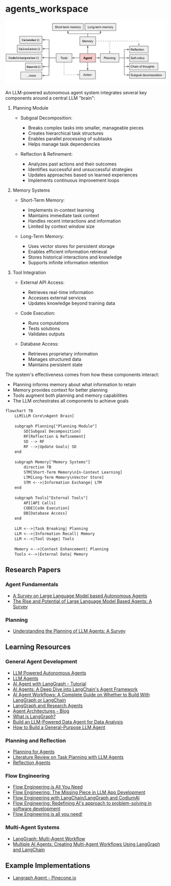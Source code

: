 # agents_workspace

![agent-diagraam](images/agent-overview.png)

An LLM-powered autonomous agent system integrates several key components around a central LLM "brain":

1. Planning Module
   - Subgoal Decomposition:
     * Breaks complex tasks into smaller, manageable pieces
     * Creates hierarchical task structures
     * Enables parallel processing of subtasks
     * Helps manage task dependencies

   - Reflection & Refinement:
     * Analyzes past actions and their outcomes
     * Identifies successful and unsuccessful strategies
     * Updates approaches based on learned experiences
     * Implements continuous improvement loops

2. Memory Systems
   - Short-Term Memory:
     * Implements in-context learning
     * Maintains immediate task context
     * Handles recent interactions and information
     * Limited by context window size

   - Long-Term Memory:
     * Uses vector stores for persistent storage
     * Enables efficient information retrieval
     * Stores historical interactions and knowledge
     * Supports infinite information retention

3. Tool Integration
   - External API Access:
     * Retrieves real-time information
     * Accesses external services
     * Updates knowledge beyond training data
   
   - Code Execution:
     * Runs computations
     * Tests solutions
     * Validates outputs

   - Database Access:
     * Retrieves proprietary information
     * Manages structured data
     * Maintains persistent state

The system's effectiveness comes from how these components interact:
- Planning informs memory about what information to retain
- Memory provides context for better planning
- Tools augment both planning and memory capabilities
- The LLM orchestrates all components to achieve goals

```mermaid
flowchart TB
    LLM[LLM Core\nAgent Brain]

    subgraph Planning["Planning Module"]
        SD[Subgoal Decomposition]
        RF[Reflection & Refinement]
        SD --> RF
        RF -->|Update Goals| SD
    end

    subgraph Memory["Memory Systems"]
        direction TB
        STM[Short-Term Memory\nIn-Context Learning]
        LTM[Long-Term Memory\nVector Store]
        STM <-->|Information Exchange| LTM
    end

    subgraph Tools["External Tools"]
        API[API Calls]
        CODE[Code Execution]
        DB[Database Access]
    end

    LLM <-->|Task Breaking| Planning
    LLM <-->|Information Recall| Memory
    LLM <-->|Tool Usage| Tools

    Memory <-->|Context Enhancement| Planning
    Tools <-->|External Data| Memory
```

## Research Papers

### Agent Fundamentals
- [A Survey on Large Language Model based Autonomous Agents](https://arxiv.org/pdf/2308.11432)
- [The Rise and Potential of Large Language Model Based Agents: A Survey](https://arxiv.org/pdf/2309.07864)

### Planning
- [Understanding the Planning of LLM Agents: A Survey](https://arxiv.org/pdf/2402.02716)

## Learning Resources

### General Agent Development
- [LLM Powered Autonomous Agents](https://lilianweng.github.io/posts/2023-06-23-agent/)
- [LLM Agents](https://www.promptingguide.ai/research/llm-agents)
- [AI Agent with LangGraph - Tutorial](https://www.deeplearning.ai/short-courses/ai-agents-in-langgraph/)
- [AI Agents: A Deep Dive into LangChain's Agent Framework](https://www.analyticsvidhya.com/blog/2024/07/langchains-agent-framework/)
- [AI Agent Workflows: A Complete Guide on Whether to Build With LangGraph or LangChain](https://towardsdatascience.com/ai-agent-workflows-a-complete-guide-on-whether-to-build-with-langgraph-or-langchain-117025509fa0)
- [LangGraph and Research Agents](https://www.pinecone.io/learn/langgraph-research-agent/#Graphs-for-Agents)
- [Agent Architectures - Blog](https://langchain-ai.github.io/langgraph/concepts/agentic_concepts/)
- [What is LangGraph?](https://www.analyticsvidhya.com/blog/2024/07/langgraph-revolutionizing-ai-agent/)
- [Build an LLM-Powered Data Agent for Data Analysis](https://developer.nvidia.com/blog/build-an-llm-powered-data-agent-for-data-analysis/)
- [How to Build a General-Purpose LLM Agent](https://towardsdatascience.com/build-a-general-purpose-ai-agent-c40be49e7400)

### Planning and Reflection
- [Planning for Agents](https://blog.langchain.dev/planning-for-agents/)
- [Literature Review on Task Planning with LLM Agents](https://isamu-website.medium.com/literature-review-on-task-planning-with-llm-agents-a5c60ce4f6de)
- [Reflection Agents](https://blog.langchain.dev/reflection-agents/)

### Flow Engineering
- [Flow Engineering is All You Need](https://medium.com/@rohanbalkondekar/flow-engineering-is-all-you-need-9046a5e7351d)
- [Flow Engineering: The Missing Piece in LLM App Development](https://medium.com/@filipkny/flow-engineering-the-missing-piece-in-llm-app-development-a27f2838328f)
- [Flow Engineering with LangChain/LangGraph and CodiumAI](https://www.youtube.com/watch?v=eBjxz7qrNBs)
- [Flow Engineering: Redefining AI's approach to problem-solving in software development](https://www.leewayhertz.com/flow-engineering/)
- [Flow Engineering is all you need!](https://div.beehiiv.com/p/flow-engineering-need)

### Multi-Agent Systems
- [LangGraph: Multi-Agent Workflow](https://www.youtube.com/watch?v=hvAPnpSfSGo)
- [Multiple AI Agents: Creating Multi-Agent Workflows Using LangGraph and LangChain](https://vijaykumarkartha.medium.com/multiple-ai-agents-creating-multi-agent-workflows-using-langgraph-and-langchain-0587406ec4e6)

## Example Implementations
- [Langraph Agent - Pinecone.io](https://github.com/pinecone-io/examples/tree/master/learn/generation/langchain/langgraph)